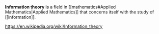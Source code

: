**Information theory** is a field in [[mathematics#Applied Mathematics|Applied Mathematics]] that concerns itself with the study of [[information]].

https://en.wikipedia.org/wiki/Information_theory
